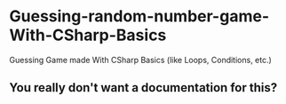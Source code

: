 # Guessing-random-number-game-With-CSharp-Basics
Guessing Game made With CSharp Basics (like Loops, Conditions, etc.) 
## You really don't want a documentation for this?
